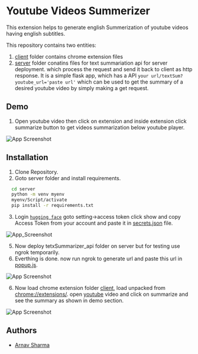 
# Youtube Videos Summerizer

This extension helps to generate english Summerization of youtube videos having english subtitles.

This repository contains two entities:
1. [client](/client) folder contains chrome extension files
2. [server](/server) folder conatins files for text summariation api for server deployment. which process the request and send it back to client as http response. It is a simple flask app, which has a API ```your url/textSum?youtube_url='paste url'``` which can be used to get the summary of a desired youtube video by simply making a get request.


## Demo
1. Open youtube video then click on extension and inside extension click summarize button to get videos summarization below youtube player.

![App Screenshot](https://via.placeholder.com/468x100?text=App+Screenshot+Here)


## Installation

1. Clone Repository.
2. Goto server folder and install requirements.

```bash
  cd server
  python -m venv myenv
  myenv/Script/activate
  pip install -r requirements.txt
```
3. Login  [```hugging face```](https://huggingface.co/) goto setting->access token click show  and copy Access Token from your account and paste it in [secrets.json](https://github.com/sarnav38/text_Summarizer/blob/main/server/secerts.json) file.

![App_Screenshot](https://via.placeholder.com/468x100?text=App+Screenshot+Here)

5. Now deploy tetxSummarizer_api folder on server but for testing use ngrok temporarily.
6. Everthing is done. now run ngrok to generate url and paste this url in [popup.js](/client/popup/popup.js).

![App Screenshot](https://via.placeholder.com/468x100?text=App+Screenshot+Here)

6. Now load chrome extension folder [client](/client), load unpacked from [chrome://extensions/](chrome://extensions). open [youtube](https://youtube.com/) video and click on summarize and see the summary as shown in demo section. 

![App Screenshot](https://via.placeholder.com/468x100?text=App+Screenshot+Here)
    
## Authors

- [Arnav Sharma](https://github.com/sarnav38)
